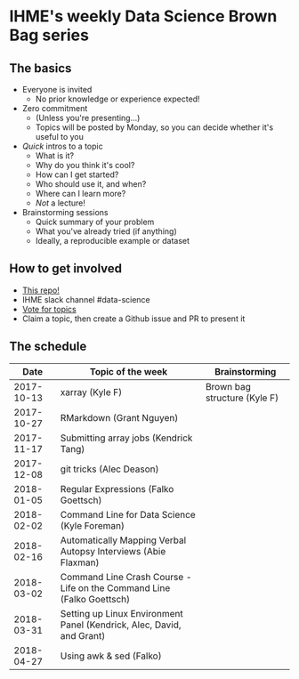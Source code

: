 # IHME's weekly Data Science Brown Bag series

## The basics
- Everyone is invited
    - No prior knowledge or experience expected!
- Zero commitment
    - (Unless you're presenting...)
    - Topics will be posted by Monday, so you can decide whether it's useful to you
- _Quick_ intros to a topic
    - What is it?
    - Why do you think it's cool?
    - How can I get started?
    - Who should use it, and when?
    - Where can I learn more?
    - _Not_ a lecture!
- Brainstorming sessions
    - Quick summary of your problem
    - What you've already tried (if anything)
    - Ideally, a reproducible example or dataset

## How to get involved
- [This repo!](https://github.com/ihmeuw/data-science-brown-bag)
- IHME slack channel #data-science
- [Vote for topics](https://hub.ihme.washington.edu/questions/44799428/data-science-brown-bag-topics)
- Claim a topic, then create a Github issue and PR to present it

## The schedule
| Date       | Topic of the week | Brainstorming                |
|------------|-------------------|------------------------------|
| 2017-10-13 | xarray (Kyle F)   | Brown bag structure (Kyle F) |
| 2017-10-27 | RMarkdown (Grant Nguyen)   |  |
| 2017-11-17 | Submitting array jobs (Kendrick Tang)   | |
| 2017-12-08 | git tricks (Alec Deason)   | |
| 2018-01-05 | Regular Expressions (Falko Goettsch) | |
| 2018-02-02 | Command Line for Data Science (Kyle Foreman) | |
| 2018-02-16 | Automatically Mapping Verbal Autopsy Interviews (Abie Flaxman)| | 
| 2018-03-02 | Command Line Crash Course - Life on the Command Line (Falko Goettsch) | | 
| 2018-03-31 | Setting up Linux Environment Panel (Kendrick, Alec, David, and Grant) | | 
| 2018-04-27 | Using awk & sed (Falko) | | 
